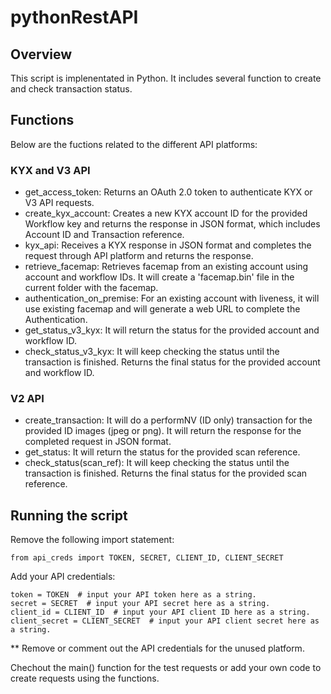 # pythonRestAPI

## Overview

This script is implenentated in Python. It includes several function to create and check transaction status.

## Functions

Below are the fuctions related to the different API platforms:

### KYX and V3 API
+ get_access_token: Returns an OAuth 2.0 token to authenticate KYX or V3 API requests.
+ create_kyx_account: Creates a new KYX account ID for the provided Workflow key and returns the response in JSON format, which includes Account ID and Transaction reference.
+ kyx_api: Receives a KYX response in JSON format and completes the request through API platform and returns the response.
+ retrieve_facemap: Retrieves facemap from an existing account using account and workflow IDs. It will create a 'facemap.bin' file in the current folder with the facemap.
+ authentication_on_premise: For an existing account with liveness, it will use existing facemap and will generate a web URL to complete the Authentication.
+ get_status_v3_kyx: It will return the status for the provided account and workflow ID.
+ check_status_v3_kyx: It will keep checking the status until the transaction is finished. Returns the final status for the provided account and workflow ID.

### V2 API
+ create_transaction: It will do a performNV (ID only) transaction for the provided ID images (jpeg or png). It will return the response for the completed request in JSON format.
+ get_status: It will return the status for the provided scan reference.
+ check_status(scan_ref): It will keep checking the status until the transaction is finished. Returns the final status for the provided scan reference.

## Running the script
Remove the following import statement:
```
from api_creds import TOKEN, SECRET, CLIENT_ID, CLIENT_SECRET
```

Add your API credentials:
```
token = TOKEN  # input your API token here as a string.
secret = SECRET  # input your API secret here as a string.
client_id = CLIENT_ID  # input your API client ID here as a string.
client_secret = CLIENT_SECRET  # input your API client secret here as a string.
```
** Remove or comment out the API credentials for the unused platform.

Chechout the main() function for the test requests or add your own code to create requests using the functions.
